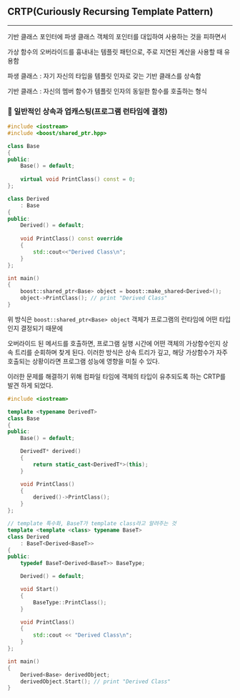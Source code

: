 ## CRTP(Curiously Recursing Template Pattern)

---

기반 클래스 포인터에 파생 클래스 객체의 포인터를 대입하여 사용하는 것을 피하면서

가상 함수의 오버라이드를 흉내내는 템플릿 패턴으로, 주로 지연된 계산을 사용할 때 유용함

파생 클래스 : 자기 자신의 타입을 템플릿 인자로 갖는 기반 클래스를 상속함

기반 클래스 : 자신의 멤버 함수가 템플릿 인자의 동일한 함수를 호출하는 형식



### :pushpin: 일반적인 상속과 업캐스팅(프로그램 런타임에 결정)

```c++
#include <iostream>
#include <boost/shared_ptr.hpp>

class Base
{
public:
    Base() = default;
    
    virtual void PrintClass() const = 0;
};

class Derived
    : Base
{
public:
    Derived() = default;
	
    void PrintClass() const override
    {
        std::cout<<"Derived Class\n";
    }
};

int main()
{
    boost::shared_ptr<Base> object = boost::make_shared<Derived>();
    object->PrintClass(); // print "Derived Class"
}
```

위 방식은 ```boost::shared_ptr<Base> object``` 객체가 프로그램의 런타임에 어떤 타입인지 결정되기 때문에

오버라이드 된 메서드를 호출하면, 프로그램 실행 시간에 어떤 객체의 가상함수인지 상속 트리를 순회하며 찾게 된다. 이러한 방식은 상속 트리가 깊고, 해당 가상함수가 자주 호출되는 상황이라면 프로그램 성능에 영향을 미칠 수 있다.

이러한 문제를 해결하기 위해 컴파일 타임에 객체의 타입이 유추되도록 하는 CRTP를 발견 하게 되었다.

```c++
#include <iostream>

template <typename DerivedT>
class Base 
{
public:
	Base() = default;

	DerivedT* derived()
	{
		return static_cast<DerivedT*>(this);
	}

	void PrintClass()
	{
		derived()->PrintClass();
	}
};

// template 특수화, BaseT가 template class라고 알려주는 것
template <template <class> typename BaseT>
class Derived 
	: BaseT<Derived<BaseT>>
{
public:
	typedef BaseT<Derived<BaseT>> BaseType;

	Derived() = default;

	void Start()
	{
		BaseType::PrintClass();
	}

	void PrintClass()
	{
		std::cout << "Derived Class\n";
	}
};

int main()
{
	Derived<Base> derivedObject;
	derivedObject.Start(); // print "Derived Class"
}
```

